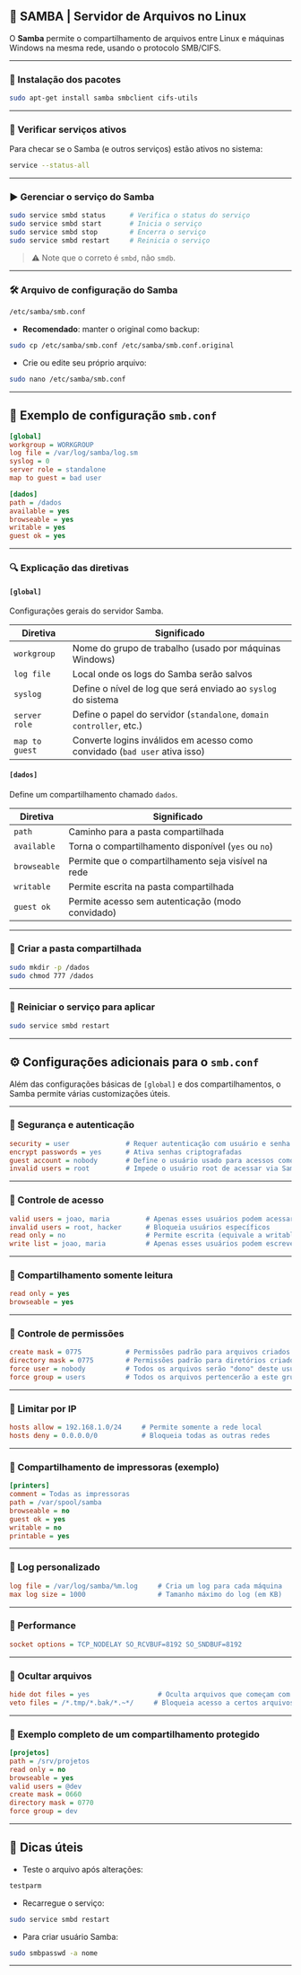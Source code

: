 
## 📁 SAMBA | Servidor de Arquivos no Linux

O **Samba** permite o compartilhamento de arquivos entre Linux e máquinas Windows na mesma rede, usando o protocolo SMB/CIFS.

---

### 🔧 Instalação dos pacotes

```bash
sudo apt-get install samba smbclient cifs-utils
```

---

### 🧪 Verificar serviços ativos

Para checar se o Samba (e outros serviços) estão ativos no sistema:

```bash
service --status-all
```

---

### ▶️ Gerenciar o serviço do Samba

```bash
sudo service smbd status      # Verifica o status do serviço
sudo service smbd start       # Inicia o serviço
sudo service smbd stop        # Encerra o serviço
sudo service smbd restart     # Reinicia o serviço
```

> ⚠️ Note que o correto é `smbd`, não `smdb`.

---

### 🛠️ Arquivo de configuração do Samba

```bash
/etc/samba/smb.conf
```

- **Recomendado**: manter o original como backup:
```bash
sudo cp /etc/samba/smb.conf /etc/samba/smb.conf.original
```

- Crie ou edite seu próprio arquivo:
```bash
sudo nano /etc/samba/smb.conf
```

---

## 📄 Exemplo de configuração `smb.conf`

```ini
[global]
workgroup = WORKGROUP
log file = /var/log/samba/log.sm
syslog = 0
server role = standalone
map to guest = bad user

[dados]
path = /dados
available = yes
browseable = yes
writable = yes
guest ok = yes
```

---

### 🔍 Explicação das diretivas

#### `[global]`
Configurações gerais do servidor Samba.

| Diretiva              | Significado                                                                 |
|-----------------------|-----------------------------------------------------------------------------|
| `workgroup`           | Nome do grupo de trabalho (usado por máquinas Windows)                      |
| `log file`            | Local onde os logs do Samba serão salvos                                   |
| `syslog`              | Define o nível de log que será enviado ao `syslog` do sistema               |
| `server role`         | Define o papel do servidor (`standalone`, `domain controller`, etc.)       |
| `map to guest`        | Converte logins inválidos em acesso como convidado (`bad user` ativa isso) |

#### `[dados]`
Define um compartilhamento chamado `dados`.

| Diretiva        | Significado                                                        |
|-----------------|---------------------------------------------------------------------|
| `path`          | Caminho para a pasta compartilhada                                 |
| `available`     | Torna o compartilhamento disponível (`yes` ou `no`)                |
| `browseable`    | Permite que o compartilhamento seja visível na rede                |
| `writable`      | Permite escrita na pasta compartilhada                             |
| `guest ok`      | Permite acesso sem autenticação (modo convidado)                   |

---

### 📂 Criar a pasta compartilhada

```bash
sudo mkdir -p /dados
sudo chmod 777 /dados
```

---

### 🔄 Reiniciar o serviço para aplicar

```bash
sudo service smbd restart
```

---

## ⚙️ Configurações adicionais para o `smb.conf`

Além das configurações básicas de `[global]` e dos compartilhamentos, o Samba permite várias customizações úteis.

---

### 🔹 Segurança e autenticação

```ini
security = user              # Requer autenticação com usuário e senha Samba
encrypt passwords = yes      # Ativa senhas criptografadas
guest account = nobody       # Define o usuário usado para acessos como "guest"
invalid users = root         # Impede o usuário root de acessar via Samba
```

---

### 🔹 Controle de acesso

```ini
valid users = joao, maria         # Apenas esses usuários podem acessar
invalid users = root, hacker      # Bloqueia usuários específicos
read only = no                    # Permite escrita (equivale a writable = yes)
write list = joao, maria          # Apenas esses usuários podem escrever
```

---

### 🔹 Compartilhamento somente leitura

```ini
read only = yes
browseable = yes
```

---

### 🔹 Controle de permissões

```ini
create mask = 0775           # Permissões padrão para arquivos criados
directory mask = 0775        # Permissões padrão para diretórios criados
force user = nobody          # Todos os arquivos serão "dono" deste usuário
force group = users          # Todos os arquivos pertencerão a este grupo
```

---

### 🔹 Limitar por IP

```ini
hosts allow = 192.168.1.0/24     # Permite somente a rede local
hosts deny = 0.0.0.0/0           # Bloqueia todas as outras redes
```

---

### 🔹 Compartilhamento de impressoras (exemplo)

```ini
[printers]
comment = Todas as impressoras
path = /var/spool/samba
browseable = no
guest ok = yes
writable = no
printable = yes
```

---

### 🔹 Log personalizado

```ini
log file = /var/log/samba/%m.log     # Cria um log para cada máquina
max log size = 1000                  # Tamanho máximo do log (em KB)
```

---

### 🔹 Performance

```ini
socket options = TCP_NODELAY SO_RCVBUF=8192 SO_SNDBUF=8192
```

---

### 🔹 Ocultar arquivos

```ini
hide dot files = yes                 # Oculta arquivos que começam com "."
veto files = /*.tmp/*.bak/*.~*/     # Bloqueia acesso a certos arquivos
```

---

### 🔹 Exemplo completo de um compartilhamento protegido

```ini
[projetos]
path = /srv/projetos
read only = no
browseable = yes
valid users = @dev
create mask = 0660
directory mask = 0770
force group = dev
```

---

## 🧠 Dicas úteis

- Teste o arquivo após alterações:
```bash
testparm
```

- Recarregue o serviço:
```bash
sudo service smbd restart
```

- Para criar usuário Samba:
```bash
sudo smbpasswd -a nome
```

---

